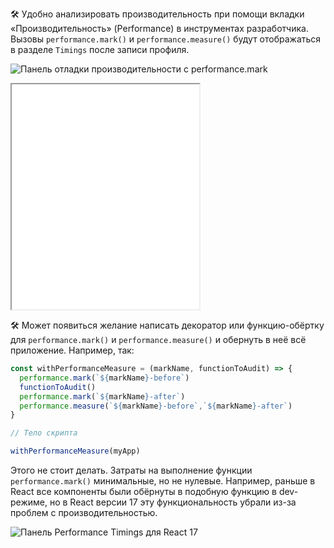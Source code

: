 🛠 Удобно анализировать производительность при помощи вкладки «Производительность» (Performance) в инструментах разработчика. Вызовы `performance.mark()` и `performance.measure()` будут отображаться в разделе `Timings` после записи профиля.

![Панель отладки производительности с performance.mark](images/perfomance-panel.png)

<iframe title="Анализ производительности приложения" src="../demos/functions-measure-devtools/" height="360"></iframe>

🛠 Может появиться желание написать декоратор или функцию-обёртку для `performance.mark()` и `performance.measure()` и обернуть в неё всё приложение. Например, так:

```js
const withPerformanceMeasure = (markName, functionToAudit) => {
  performance.mark(`${markName}-before`)
  functionToAudit()
  performance.mark(`${markName}-after`)
  performance.measure(`${markName}-before`,`${markName}-after`)
}

// Тело скрипта

withPerformanceMeasure(myApp)
```

Этого не стоит делать. Затраты на выполнение функции `performance.mark()` минимальные, но не нулевые. Например, раньше в React все компоненты были обёрнуты в подобную функцию в dev-режиме, но в React версии 17 эту функциональность убрали из-за проблем с производительностью.

![Панель Performance Timings для React 17](images/perfomance-timings-r17.png)
